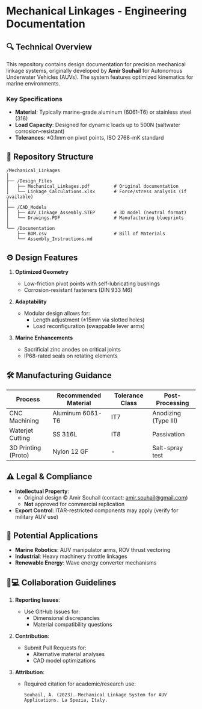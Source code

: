 

# **Mechanical Linkages - Engineering Documentation**

## **🔍 Technical Overview**
This repository contains design documentation for precision mechanical linkage systems, originally developed by **Amir Souhail** for Autonomous Underwater Vehicles (AUVs). The system features optimized kinematics for marine environments.

### **Key Specifications**
- **Material**: Typically marine-grade aluminum (6061-T6) or stainless steel (316)  
- **Load Capacity**: Designed for dynamic loads up to 500N (saltwater corrosion-resistant)  
- **Tolerances**: ±0.1mm on pivot points, ISO 2768-mK standard  

## **📂 Repository Structure**
```
/Mechanical_Linkages
│
├── /Design_Files
│   ├── Mechanical_Linkages.pdf         # Original documentation
│   └── Linkage_Calculations.xlsx       # Force/stress analysis (if available)
│
├── /CAD_Models
│   ├── AUV_Linkage_Assembly.STEP       # 3D model (neutral format)
│   └── Drawings.PDF                    # Manufacturing blueprints
│
└── /Documentation
    ├── BOM.csv                         # Bill of Materials
    └── Assembly_Instructions.md
```

## **⚙️ Design Features**
1. **Optimized Geometry**  
   - Low-friction pivot points with self-lubricating bushings  
   - Corrosion-resistant fasteners (DIN 933 M6)  

2. **Adaptability**  
   - Modular design allows for:  
     - Length adjustment (±15mm via slotted holes)  
     - Load reconfiguration (swappable lever arms)  

3. **Marine Enhancements**  
   - Sacrificial zinc anodes on critical joints  
   - IP68-rated seals on rotating elements  

## **🛠️ Manufacturing Guidance**
| Process | Recommended Material | Tolerance Class | Post-Processing |
|---------|----------------------|-----------------|-----------------|
| CNC Machining | Aluminum 6061-T6 | IT7 | Anodizing (Type III) |
| Waterjet Cutting | SS 316L | IT8 | Passivation |
| 3D Printing (Proto) | Nylon 12 GF | - | Salt-spray test |

## **⚠️ Legal & Compliance**
- **Intellectual Property**:  
  - Original design © Amir Souhail (contact: [amir.souhail@gmail.com](mailto:amir.souhail@gmail.com))  
  - **Not** approved for commercial replication  
- **Export Control**: ITAR-restricted components may apply (verify for military AUV use)  

## **🚀 Potential Applications**
- **Marine Robotics**: AUV manipulator arms, ROV thrust vectoring  
- **Industrial**: Heavy machinery throttle linkages  
- **Renewable Energy**: Wave energy converter mechanisms  

## **🧑💻 Collaboration Guidelines**
1. **Reporting Issues**:  
   - Use GitHub Issues for:  
     - Dimensional discrepancies  
     - Material compatibility questions  

2. **Contribution**:  
   - Submit Pull Requests for:  
     - Alternative material analyses  
     - CAD model optimizations  

3. **Attribution**:  
   - Required citation for academic/research use:  
     ```  
     Souhail, A. (2023). Mechanical Linkage System for AUV Applications. La Spezia, Italy.  
     ```  

